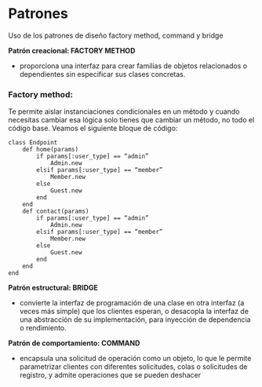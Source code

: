 # Patrones
Uso de los patrones de diseño factory method, command y bridge

**Patrón creacional: FACTORY METHOD**
- proporciona una interfaz para crear familias de objetos relacionados o dependientes sin especificar sus clases concretas.
### Factory method: 
Te permite aislar instanciaciones condicionales  en un método y cuando necesitas cambiar esa lógica solo tienes que cambiar un método, no todo el código base.
Veamos el siguiente bloque de código:

```
class Endpoint
	def home(params)
		if params[:user_type] == “admin”
			Admin.new
		elsif params[:user_type] == “member”
			Member.new
		else
			Guest.new
		end
	end
	def contact(params)
		if params[:user_type] == “admin”
			Admin.new
		elsif params[:user_type] == “member”
			Member.new
		else
			Guest.new
		end
	end
end
```


**Patrón estructural: BRIDGE**
- convierte la interfaz de programación de una clase en otra interfaz (a veces más simple) que los clientes esperan, o desacopla la interfaz de una abstracción de su implementación, para inyección de dependencia o rendimiento.


**Patrón de comportamiento: COMMAND**
- encapsula una solicitud de operación como un objeto, lo que le permite parametrizar clientes con diferentes solicitudes, colas o solicitudes de registro, y admite operaciones que se pueden deshacer
